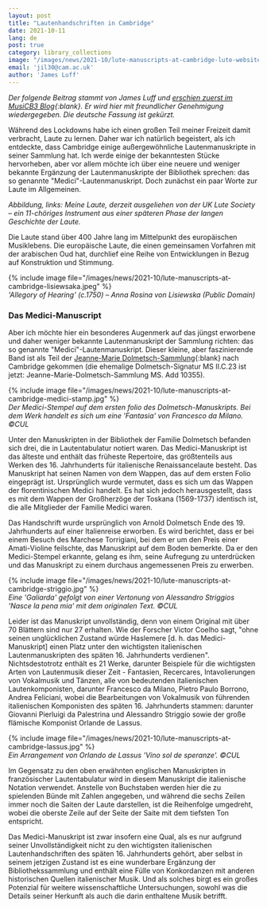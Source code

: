 ```yaml
---
layout: post
title: "Lautenhandschriften in Cambridge"
date: 2021-10-11
lang: de
post: true
category: library_collections
image: "/images/news/2021-10/lute-manuscripts-at-cambridge-lute-website.jpg"
email: 'jil30@cam.ac.uk'
author: 'James Luff'
---
```


_Der folgende Beitrag stammt von James Luff und [erschien zuerst im MusiCB3 Blog](https://musicb3.wordpress.com/2021/07/23/lute-manuscripts-at-cambridge/){:blank}. Er wird hier mit freundlicher Genehmigung wiedergegeben. Die deutsche Fassung ist gekürzt._  

Während des Lockdowns habe ich einen großen Teil meiner Freizeit damit verbracht, Laute zu lernen. Daher war ich natürlich begeistert, als ich entdeckte, dass Cambridge einige außergewöhnliche Lautenmanuskripte in seiner Sammlung hat. Ich werde einige der bekanntesten Stücke hervorheben, aber vor allem möchte ich über eine neuere und weniger bekannte Ergänzung der Lautenmanuskripte der Bibliothek sprechen: das so genannte "Medici"-Lautenmanuskript. Doch zunächst ein paar Worte zur Laute im Allgemeinen.

_Abbildung, links: Meine Laute, derzeit ausgeliehen von der UK Lute Society – ein 11-chöriges Instrument aus einer späteren Phase der langen Geschichte der Laute._

Die Laute stand über 400 Jahre lang im Mittelpunkt des europäischen Musiklebens. Die europäische Laute, die einen gemeinsamen Vorfahren mit der arabischen Oud hat, durchlief eine Reihe von Entwicklungen in Bezug auf Konstruktion und Stimmung. 

{% include image file="/images/news/2021-10/lute-manuscripts-at-cambridge-lisiewsaka.jpeg" %}  
_'Allegory of Hearing' (c.1750) – Anna Rosina von Lisiewska (Public Domain)_  

 

### Das Medici-Manuscript  

Aber ich möchte hier ein besonderes Augenmerk auf das jüngst erworbene und daher weniger bekannte Lautenmanuskript der Sammlung richten: das so genannte "Medici"-Lautenmanuskript. Dieser kleine, aber faszinierende Band ist als Teil der [Jeanne-Marie Dolmetsch-Sammlung](https://archivesearch.lib.cam.ac.uk/repositories/2/resources/13924){:blank} nach Cambridge gekommen (die ehemalige Dolmetsch-Signatur MS II.C.23 ist jetzt: Jeanne-Marie-Dolmetsch-Sammlung MS. Add 10355).


{% include image file="/images/news/2021-10/lute-manuscripts-at-cambridge-medici-stamp.jpg" %}  
_Der Medici-Stempel auf dem ersten folio des Dolmetsch-Manuskripts. Bei dem Werk handelt es sich um eine 'Fantasia' von Francesco da Milano. ©CUL_  

Unter den Manuskripten in der Bibliothek der Familie Dolmetsch befanden sich drei, die in Lautentabulatur notiert waren. Das Medici-Manuskript ist das älteste und enthält das früheste Repertoire, das größtenteils aus Werken des 16. Jahrhunderts für italienische Renaissancelaute besteht. Das Manuskript hat seinen Namen von dem Wappen, das auf dem ersten Folio eingeprägt ist. Ursprünglich wurde vermutet, dass es sich um das Wappen der florentinischen Medici handelt. Es hat sich jedoch herausgestellt, dass es mit dem Wappen der Großherzöge der Toskana (1569-1737) identisch ist, die alle Mitglieder der Familie Medici waren.  

Das Handschrift wurde ursprünglich von Arnold Dolmetsch Ende des 19. Jahrhunderts auf einer Italienreise erworben. Es wird berichtet, dass er bei einem Besuch des Marchese Torrigiani, bei dem er um den Preis einer Amati-Violine feilschte, das Manuskript auf dem Boden bemerkte. Da er den Medici-Stempel erkannte, gelang es ihm, seine Aufregung zu unterdrücken und das Manuskript zu einem durchaus angemessenen Preis zu erwerben.  

{% include image file="/images/news/2021-10/lute-manuscripts-at-cambridge-striggio.jpg" %}  
_Eine 'Galiarda' gefolgt von einer Vertonung von Alessandro Striggios 'Nasce la pena mia' mit dem originalen Text. ©CUL_  

Leider ist das Manuskript unvollständig, denn von einem Original mit über 70 Blättern sind nur 27 erhalten. Wie der Forscher Victor Coelho sagt, "ohne seinen unglücklichen Zustand würde Haslemere [d. h. das Medici-Manuskript] einen Platz unter den wichtigsten italienischen Lautenmanuskripten des späten 16. Jahrhunderts verdienen". Nichtsdestotrotz enthält es 21 Werke, darunter Beispiele für die wichtigsten Arten von Lautenmusik dieser Zeit - Fantasien, Recercares, Intavolierungen von Vokalmusik und Tänzen, alle von bedeutenden italienischen Lautenkomponisten, darunter Francesco da Milano, Pietro Paulo Borrono, Andrea Feliciani, wobei die Bearbeitungen von Vokalmusik von führenden italienischen Komponisten des späten 16. Jahrhunderts stammen: darunter Giovanni Pierluigi da Palestrina und Alessandro Striggio sowie der große flämische Komponist Orlande de Lassus. 

{% include image file="/images/news/2021-10/lute-manuscripts-at-cambridge-lassus.jpg" %}  
_Ein Arrangement von Orlando de Lassus 'Vino sol de speranze'. ©CUL_

Im Gegensatz zu den oben erwähnten englischen Manuskripten in französischer Lautentabulatur wird in diesem Manuskript die italienische Notation verwendet. Anstelle von Buchstaben werden hier die zu spielenden Bünde mit Zahlen angegeben, und während die sechs Zeilen immer noch die Saiten der Laute darstellen, ist die Reihenfolge umgedreht, wobei die oberste Zeile auf der Seite der Saite mit dem tiefsten Ton entspricht. 

Das Medici-Manuskript ist zwar insofern eine Qual, als es nur aufgrund seiner Unvollständigkeit nicht zu den wichtigsten italienischen Lautenhandschriften des späten 16. Jahrhunderts gehört, aber selbst in seinem jetzigen Zustand ist es eine wunderbare Ergänzung der Bibliothekssammlung und enthält eine Fülle von Konkordanzen mit anderen historischen Quellen italienischer Musik. Und als solches birgt es ein großes Potenzial für weitere wissenschaftliche Untersuchungen, sowohl was die Details seiner Herkunft als auch die darin enthaltene Musik betrifft. 
